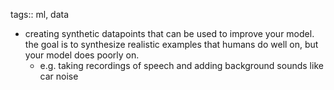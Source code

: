 tags:: ml, data

- creating synthetic datapoints that can be used to improve your model. the goal is to synthesize realistic examples that humans do well on, but your model does poorly on.
	- e.g. taking recordings of speech and adding background sounds like car noise